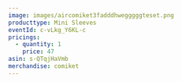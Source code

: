 ```yaml
---
image: images/aircomiket3fadddhwegggggteset.png
producttype: Mini Sleeves
eventId: c-vLkg_Y6KL-c
pricings:
  - quantity: 1
    price: 47
asin: s-QTqjHaVmb
merchandise: comiket
---
```

